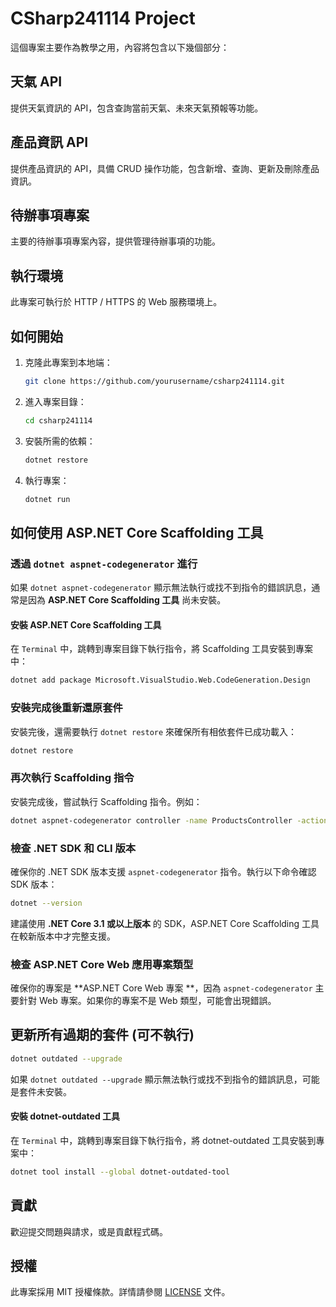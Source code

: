 # CSharp241114 Project

這個專案主要作為教學之用，內容將包含以下幾個部分：

## 天氣 API
提供天氣資訊的 API，包含查詢當前天氣、未來天氣預報等功能。

## 產品資訊 API
提供產品資訊的 API，具備 CRUD 操作功能，包含新增、查詢、更新及刪除產品資訊。

## 待辦事項專案
主要的待辦事項專案內容，提供管理待辦事項的功能。

## 執行環境
此專案可執行於 HTTP / HTTPS 的 Web 服務環境上。

## 如何開始
1. 克隆此專案到本地端：
    ```bash
    git clone https://github.com/yourusername/csharp241114.git
    ```
2. 進入專案目錄：
    ```bash
    cd csharp241114
    ```
3. 安裝所需的依賴：
    ```bash
    dotnet restore
    ```
4. 執行專案：
    ```bash
    dotnet run
    ```

## 如何使用 ASP.NET Core Scaffolding 工具

### 透過 `dotnet aspnet-codegenerator` 進行

如果 `dotnet aspnet-codegenerator` 顯示無法執行或找不到指令的錯誤訊息，通常是因為 **ASP.NET Core Scaffolding 工具** 尚未安裝。

#### **安裝 ASP.NET Core Scaffolding 工具**

在 `Terminal` 中，跳轉到專案目錄下執行指令，將 Scaffolding 工具安裝到專案中：

```bash
dotnet add package Microsoft.VisualStudio.Web.CodeGeneration.Design
```

### **安裝完成後重新還原套件**

安裝完後，還需要執行 `dotnet restore` 來確保所有相依套件已成功載入：

```bash
dotnet restore
```

### **再次執行 Scaffolding 指令**

安裝完成後，嘗試執行 Scaffolding 指令。例如：

```bash
dotnet aspnet-codegenerator controller -name ProductsController -actions -outDir Controllers
```

### **檢查 .NET SDK 和 CLI 版本**

確保你的 .NET SDK 版本支援 `aspnet-codegenerator` 指令。執行以下命令確認 SDK 版本：

```bash
dotnet --version
```

建議使用 **.NET Core 3.1 或以上版本** 的 SDK，ASP.NET Core Scaffolding 工具在較新版本中才完整支援。

### **檢查 ASP.NET Core Web 應用專案類型**

確保你的專案是 **ASP.NET Core Web 專案 **，因為 `aspnet-codegenerator` 主要針對 Web 專案。如果你的專案不是 Web 類型，可能會出現錯誤。

## 更新所有過期的套件 (可不執行)

```bash
dotnet outdated --upgrade
```

如果 `dotnet outdated --upgrade` 顯示無法執行或找不到指令的錯誤訊息，可能是套件未安裝。

#### **安裝 dotnet-outdated 工具**

在 `Terminal` 中，跳轉到專案目錄下執行指令，將 dotnet-outdated 工具安裝到專案中：

```bash
dotnet tool install --global dotnet-outdated-tool
```

## 貢獻
歡迎提交問題與請求，或是貢獻程式碼。

## 授權
此專案採用 MIT 授權條款。詳情請參閱 [LICENSE](LICENSE) 文件。